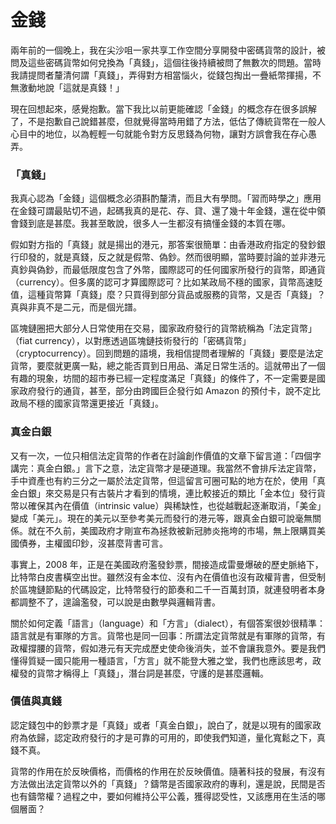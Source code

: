 # 金錢

兩年前的一個晚上，我在尖沙咀一家共享工作空間分享開發中密碼貨幣的設計，被問及這些密碼貨幣如何兌換為「真錢」，這個往後持續被問了無數次的問題。當時我請提問者釐清何謂「真錢」，弄得對方相當惱火，從錢包掏出一疊紙幣揮揚，不無激動地說「這就是真錢！」

現在回想起來，感覺抱歉。當下我比以前更能確認「金錢」的概念存在很多誤解了，不是抱歉自己說錯甚麼，但就覺得當時用錯了方法，低估了傳統貨幣在一般人心目中的地位，以為輕輕一句就能令對方反思錢為何物，讓對方誤會我在存心愚弄。

### 「真錢」

我真心認為「金錢」這個概念必須斟酌釐清，而且大有學問。「習而時學之」應用在金錢可謂最貼切不過，起碼我真的是花、存、貸、還了幾十年金錢，還在從中領會錢到底是甚麼。我甚至敢說，很多人一生都沒有搞懂金錢的本質在哪。

假如對方指的「真錢」就是揚出的港元，那答案很簡單：由香港政府指定的發鈔銀行印發的，就是真錢，反之就是假幣、偽鈔。然而很明顯，當時要討論的並非港元真鈔與偽鈔，而最低限度包含了外幣，國際認可的任何國家所發行的貨幣，即通貨（currency）。但多廣的認可才算國際認可？比如某政局不穩的國家，貨幣高速貶值，這種貨幣算「真錢」麼？只買得到部分貨品或服務的貨幣，又是否「真錢」？真與非真不是二元，而是個光譜。

區塊鏈圈把大部分人日常使用在交易，國家政府發行的貨幣統稱為「法定貨幣」（fiat currency），以對應透過區塊鏈技術發行的「密碼貨幣」（cryptocurrency）。回到問題的語境，我相信提問者理解的「真錢」要麼是法定貨幣，要麼就更廣一點，總之能否買到日用品、滿足日常生活的。這就帶出了一個有趣的現象，坊間的超市券已經一定程度滿足「真錢」的條件了，不一定需要是國家政府發行的通貨，甚至，部分由跨國巨企發行如 Amazon 的預付卡，說不定比政局不穩的國家貨幣還更接近「真錢」。

### 真金白銀

又有一次，一位只相信法定貨幣的作者在討論創作價值的文章下留言道：「四個字講完：真金白銀。」言下之意，法定貨幣才是硬道理。我當然不會排斥法定貨幣，手中資產也有約三分之一屬於法定貨幣，但這留言可圈可點的地方在於，使用「真金白銀」來交易是只有古裝片才看到的情境，連比較接近的類比「金本位」發行貨幣以確保其內在價值（intrinsic value）與稀缺性，也從越戰起逐漸取消，「美金」變成「美元」。現在的美元以至參考美元而發行的港元等，跟真金白銀可說毫無關係。就在不久前，美國政府才剛宣布為拯救被新冠肺炎拖垮的市場，無上限購買美國債券，主權國印鈔，沒甚麼背書可言。

事實上，2008 年，正是在美國政府濫發鈔票，間接造成雷曼爆破的歷史脈絡下，比特幣白皮書橫空出世。雖然沒有金本位、沒有內在價值也沒有政權背書，但受制於區塊鏈節點的代碼設定，比特幣發行的節奏和二千一百萬封頂，就連發明者本身都調整不了，遑論濫發，可以說是由數學與邏輯背書。

關於如何定義「語言」（language）和「方言」（dialect），有個答案很妙很精準：語言就是有軍隊的方言。貨幣也是同一回事：所謂法定貨幣就是有軍隊的貨幣，有政權撐腰的貨幣，假如港元有天完成歷史使命後消失，並不會讓我意外。要是我們懂得質疑一國只能用一種語言，「方言」就不能登大雅之堂，我們也應該思考，政權發的貨幣才稱得上「真錢」，潛台詞是甚麼，守護的是甚麼邏輯。

### 價值與真錢

認定錢包中的鈔票才是「真錢」或者「真金白銀」，說白了，就是以現有的國家政府為依歸，認定政府發行的才是可靠的可用的，即使我們知道，量化寬鬆之下，真錢不真。

貨幣的作用在於反映價格，而價格的作用在於反映價值。隨著科技的發展，有沒有方法做出法定貨幣以外的「真錢」？鑄幣是否國家政府的專利，還是說，民間是否也有鑄幣權？過程之中，要如何維持公平公義，獲得認受性，又該應用在生活的哪個層面？

